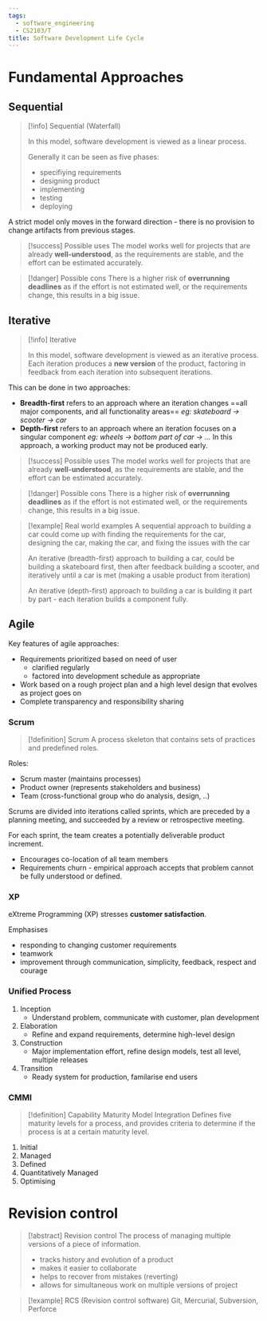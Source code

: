 ```yaml
---
tags:
  - software_engineering
  - CS2103/T
title: Software Development Life Cycle
---
```

# Fundamental Approaches

## Sequential

> [!info] Sequential (Waterfall)
> 
> In this model, software development is viewed as a linear process. 
> 
> Generally it can be seen as five phases:
> - specifiying requirements
> - designing product
> - implementing
> - testing
> - deploying

A strict model only moves in the forward direction - there is no provision to change artifacts from previous stages. 

> [!success] Possible uses
> The model works well for projects that are already **well-understood**, as the requirements are stable, and the effort can be estimated accurately.

> [!danger] Possible cons
> There is a higher risk of **overrunning deadlines** as if the effort is not estimated well, or the requirements change, this results in a big issue.
> 

## Iterative

> [!info] Iterative
> 
> In this model, software development is viewed as an iterative process. Each iteration produces a **new version** of the product, factoring in feedback from each iteration into subsequent iterations.

This can be done in two approaches:
- **Breadth-first** refers to an approach where an iteration changes ==all major components, and all functionality areas== _eg: skateboard -> scooter -> car_
- **Depth-first** refers to an approach where an iteration focuses on a singular component _eg: wheels -> bottom part of car -> ..._ In this approach, a working product may not be produced early.

> [!success] Possible uses
> The model works well for projects that are already **well-understood**, as the requirements are stable, and the effort can be estimated accurately.

> [!danger] Possible cons
> There is a higher risk of **overrunning deadlines** as if the effort is not estimated well, or the requirements change, this results in a big issue.

> [!example] Real world examples
> A sequential approach to building a car could come up with finding the requirements for the car, designing the car, making the car, and fixing the issues with the car
> 
> An iterative (breadth-first) approach to building a car, could be building a skateboard first, then after feedback building a scooter, and iteratively until a car is met (making a usable product from iteration)
> 
> An iterative (depth-first) approach to building a car is building it part by part - each iteration builds a component fully.

## Agile

Key features of agile approaches:
- Requirements prioritized based on need of user
	- clarified regularly 
	- factored into development schedule as appropriate
- Work based on a rough project plan and a high level design that evolves as project goes on
- Complete transparency and responsibility sharing

### Scrum

> [!definition] Scrum
> A process skeleton that contains sets of practices and predefined roles.

Roles:
- Scrum master (maintains processes)
- Product owner (represents stakeholders and business)
- Team (cross-functional group who do analysis, design, ..)

Scrums are divided into iterations called sprints, which are preceded by a planning meeting, and succeeded by a review or retrospective meeting.

For each sprint, the team creates a potentially deliverable product increment.

- Encourages co-location of all team members
- Requirements churn - empirical approach accepts that problem cannot be fully understood or defined.

### XP

eXtreme Programming (XP) stresses **customer satisfaction**.

Emphasises
- responding to changing customer requirements
- teamwork
- improvement through communication, simplicity, feedback, respect and courage

### Unified Process

1. Inception
	- Understand problem, communicate with customer, plan development
2. Elaboration
	- Refine and expand requirements, determine high-level design
3. Construction
	- Major implementation effort, refine design models, test all level, multiple releases
4. Transition
	- Ready system for production, familarise end users

### CMMI

> [!definition] Capability Maturity Model Integration
> Defines five maturity levels for a process, and provides criteria to determine if the process is at a certain maturity level.

1. Initial
2. Managed
3. Defined
4. Quantitatively Managed
5. Optimising
# Revision control

> [!abstract] Revision control
> The process of managing multiple versions of a piece of information. 
> - tracks history and evolution of a product
> - makes it easier to collaborate
> - helps to recover from mistakes (reverting)
> - allows for simultaneous work on multiple versions of project

> [!example] RCS (Revision control software)
> Git, Mercurial, Subversion, Perforce

